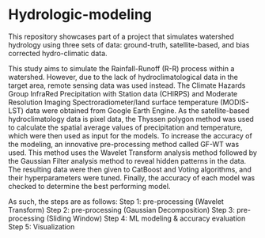 # Hydrologic-modeling
This repository showcases part of a project that simulates watershed hydrology using three sets of data: ground-truth, satellite-based, and bias corrected hydro-climatic data.

This study aims to simulate the Rainfall-Runoff (R-R) process within a watershed. However, due to the lack of hydroclimatological data in the target area, remote sensing data was used instead. The Climate Hazards Group InfraRed Precipitation with Station data (CHIRPS) and Moderate Resolution Imaging Spectroradiometer/land surface temperature (MODIS-LST) data were obtained from Google Earth Engine. As the satellite-based hydroclimatology data is pixel data, the Thyssen polygon method was used to calculate the spatial average values of precipitation and temperature, which were then used as input for the models. To increase the accuracy of the modeling, an innovative pre-processing method called GF-WT was used. This method uses the Wavelet Transform analysis method followed by the Gaussian Filter analysis method to reveal hidden patterns in the data. The resulting data were then given to CatBoost and Voting algorithms, and their hyperparameters were tuned. Finally, the accuracy of each model was checked to determine the best performing model.

As such, the steps are as follows:
Step 1: pre-processing (Wavelet Transform)
Step 2: pre-processing (Gaussian Decomposition)
Step 3: pre-processing (Sliding Window)
Step 4: ML modeling & accuracy evaluation
Step 5: Visualization
